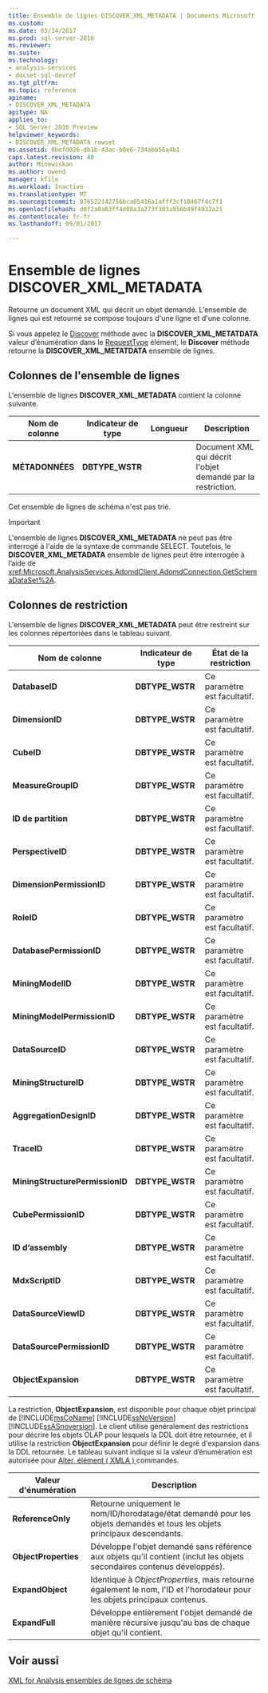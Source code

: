 ```yaml
---
title: Ensemble de lignes DISCOVER_XML_METADATA | Documents Microsoft
ms.custom: 
ms.date: 03/14/2017
ms.prod: sql-server-2016
ms.reviewer: 
ms.suite: 
ms.technology:
- analysis-services
- docset-sql-devref
ms.tgt_pltfrm: 
ms.topic: reference
apiname:
- DISCOVER_XML_METADATA
apitype: NA
applies_to:
- SQL Server 2016 Preview
helpviewer_keywords:
- DISCOVER_XML_METADATA rowset
ms.assetid: 0befd026-db1b-43ac-b0e6-734abb56a4b1
caps.latest.revision: 40
author: Minewiskan
ms.author: owend
manager: kfile
ms.workload: Inactive
ms.translationtype: MT
ms.sourcegitcommit: 876522142756bca05416a1afff3cf10467f4c7f1
ms.openlocfilehash: d0f2a0a63ff4d08a3a273f303a956b49f4932a21
ms.contentlocale: fr-fr
ms.lasthandoff: 09/01/2017

---
```

# <a name="discoverxmlmetadata-rowset"></a>Ensemble de lignes DISCOVER_XML_METADATA
  Retourne un document XML qui décrit un objet demandé. L'ensemble de lignes qui est retourné se compose toujours d'une ligne et d'une colonne.  
  
 Si vous appelez le [Discover](../../../analysis-services/xmla/xml-elements-methods-discover.md) méthode avec la **DISCOVER_XML_METATDATA** valeur d’énumération dans le [RequestType](../../../analysis-services/xmla/xml-elements-properties/requesttype-element-xmla.md) élément, le **Discover** méthode retourne la **DISCOVER_XML_METATDATA** ensemble de lignes.  
  
## <a name="rowset-columns"></a>Colonnes de l'ensemble de lignes  
 L'ensemble de lignes **DISCOVER_XML_METADATA** contient la colonne suivante.  
  
|Nom de colonne|Indicateur de type|Longueur| Description|  
|-----------------|--------------------|------------|-----------------|  
|**MÉTADONNÉES**|**DBTYPE_WSTR**||Document XML qui décrit l'objet demandé par la restriction.|  
  
 Cet ensemble de lignes de schéma n'est pas trié.  
  
> [!IMPORTANT]  
>  L'ensemble de lignes **DISCOVER_XML_METADATA** ne peut pas être interrogé à l'aide de la syntaxe de commande SELECT. Toutefois, le **DISCOVER_XML_METADATA** ensemble de lignes peut être interrogée à l’aide de <xref:Microsoft.AnalysisServices.AdomdClient.AdomdConnection.GetSchemaDataSet%2A>.  
  
## <a name="restriction-columns"></a>Colonnes de restriction  
 L'ensemble de lignes **DISCOVER_XML_METADATA** peut être restreint sur les colonnes répertoriées dans le tableau suivant.  
  
|Nom de colonne|Indicateur de type|État de la restriction|  
|-----------------|--------------------|-----------------------|  
|**DatabaseID**|**DBTYPE_WSTR**|Ce paramètre est facultatif.|  
|**DimensionID**|**DBTYPE_WSTR**|Ce paramètre est facultatif.|  
|**CubeID**|**DBTYPE_WSTR**|Ce paramètre est facultatif.|  
|**MeasureGroupID**|**DBTYPE_WSTR**|Ce paramètre est facultatif.|  
|**ID de partition**|**DBTYPE_WSTR**|Ce paramètre est facultatif.|  
|**PerspectiveID**|**DBTYPE_WSTR**|Ce paramètre est facultatif.|  
|**DimensionPermissionID**|**DBTYPE_WSTR**|Ce paramètre est facultatif.|  
|**RoleID**|**DBTYPE_WSTR**|Ce paramètre est facultatif.|  
|**DatabasePermissionID**|**DBTYPE_WSTR**|Ce paramètre est facultatif.|  
|**MiningModelID**|**DBTYPE_WSTR**|Ce paramètre est facultatif.|  
|**MiningModelPermissionID**|**DBTYPE_WSTR**|Ce paramètre est facultatif.|  
|**DataSourceID**|**DBTYPE_WSTR**|Ce paramètre est facultatif.|  
|**MiningStructureID**|**DBTYPE_WSTR**|Ce paramètre est facultatif.|  
|**AggregationDesignID**|**DBTYPE_WSTR**|Ce paramètre est facultatif.|  
|**TraceID**|**DBTYPE_WSTR**|Ce paramètre est facultatif.|  
|**MiningStructurePermissionID**|**DBTYPE_WSTR**|Ce paramètre est facultatif.|  
|**CubePermissionID**|**DBTYPE_WSTR**|Ce paramètre est facultatif.|  
|**ID d’assembly**|**DBTYPE_WSTR**|Ce paramètre est facultatif.|  
|**MdxScriptID**|**DBTYPE_WSTR**|Ce paramètre est facultatif.|  
|**DataSourceViewID**|**DBTYPE_WSTR**|Ce paramètre est facultatif.|  
|**DataSourcePermissionID**|**DBTYPE_WSTR**|Ce paramètre est facultatif.|  
|**ObjectExpansion**|**DBTYPE_WSTR**|Ce paramètre est facultatif.|  
  
 La restriction, **ObjectExpansion**, est disponible pour chaque objet principal de [!INCLUDE[msCoName](../../../includes/msconame-md.md)] [!INCLUDE[ssNoVersion](../../../includes/ssnoversion-md.md)] [!INCLUDE[ssASnoversion](../../../includes/ssasnoversion-md.md)]. Le client utilise généralement des restrictions pour décrire les objets OLAP pour lesquels la DDL doit être retournée, et il utilise la restriction **ObjectExpansion** pour définir le degré d'expansion dans la DDL retournée. Le tableau suivant indique si la valeur d’énumération est autorisée pour [Alter, élément &#40; XMLA &#41; ](../../../analysis-services/xmla/xml-elements-commands/alter-element-xmla.md) commandes.  
  
|Valeur d'énumération| Description|  
|-----------------------|-----------------|  
|**ReferenceOnly**|Retourne uniquement le nom/ID/horodatage/état demandé pour les objets demandés et tous les objets principaux descendants.|  
|**ObjectProperties**|Développe l'objet demandé sans référence aux objets qu'il contient (inclut les objets secondaires contenus développés).|  
|**ExpandObject**|Identique à *ObjectProperties*, mais retourne également le nom, l'ID et l'horodateur pour les objets principaux contenus.|  
|**ExpandFull**|Développe entièrement l'objet demandé de manière récursive jusqu'au bas de chaque objet qu'il contient.|  
  
## <a name="see-also"></a>Voir aussi  
 [XML for Analysis ensembles de lignes de schéma](../../../analysis-services/schema-rowsets/xml/xml-for-analysis-schema-rowsets.md)  
  
  

